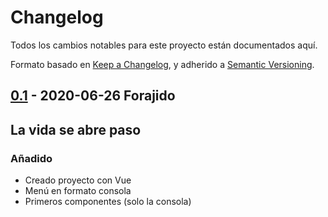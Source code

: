 # Changelog

Todos los cambios notables para este proyecto están documentados aquí.

Formato basado en [Keep a Changelog](https://keepachangelog.com/en/1.0.0/),
y adherido a [Semantic Versioning](https://semver.org/spec/v2.0.0.html).

## [0.1] - 2020-06-26 Forajido

## La vida se abre paso

### Añadido

- Creado proyecto con Vue
- Menú en formato consola
- Primeros componentes (solo la consola)


[0.1]: https://github.com/juananmuxed/muxed/releases/tag/v0.1
